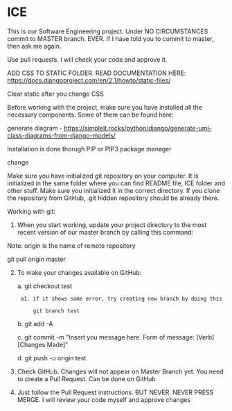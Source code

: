 # ICE

This is our Software Engineering project. Under NO CIRCUMSTANCES commit to MASTER branch. EVER. 
If I have told you to commit to master, then ask me again. 

Use pull requests. I will check your code and approve it.

ADD CSS TO STATIC FOLDER. READ DOCUMENTATION HERE: https://docs.djangoproject.com/en/2.1/howto/static-files/


Clear static after you change CSS

Before working with the project, make sure you have installed all the necessary components. Some of them can be found here:

generate diagram - https://simpleit.rocks/python/django/generate-uml-class-diagrams-from-django-models/

Installation is done thorugh PIP or PIP3 package manager

change

Make sure you have initialized git repository on your computer. It is initialized in the same folder where you can find README file, ICE folder and other stuff. Make sure you initialized it in the correct directory. If you clone the repository from GitHub, .git hidden repository should be already there. 

Working with git:

1. When you start working, update your project directory to the most recent version of our master branch by calling this command:

Note: origin is the name of remote repository

git pull origin master

2. To make your changes available on GitHub:

	a. git checkout test
	
		a1. if it shows some error, try creating new branch by doing this
		
			git branch test 
	b. git add -A
	
	c. git commit -m "Insert you message here. Form of message: [Verb] [Changes Made]"
	
	d. git push -u origin test

3. Check GitHub. Changes will not appear on Master Branch yet. 
   You need to create a Pull Request. Can be done on GitHub

4. Just follow the Pull Request instructions. BUT NEVER. NEVER PRESS MERGE.
   I will review your code myself and approve changes
   
   
   
  
